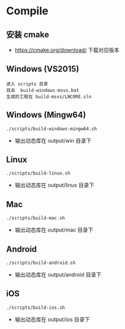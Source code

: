 # Compile

## 安装 cmake

- https://cmake.org/download/ 下载对应版本

## Windows (VS2015)

    进入 scripts 目录
    双击  build-windows-msvs.bat
    生成的工程在 build-msvs/LNCORE.sln

## Windows (Mingw64)

    ./scripts/build-windows-mingw64.sh

- 输出动态库在 output/win 目录下

## Linux

    ./scripts/build-linux.sh

- 输出动态库在 output/linux 目录下

## Mac

    ./scripts/build-mac.sh

- 输出动态库在 output/mac 目录下

## Android

    ./scripts/build-android.sh

- 输出动态库在 output/android 目录下

## iOS

    ./scripts/build-ios.sh

- 输出动态库在 output/ios 目录下

